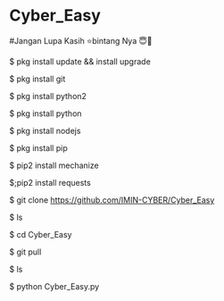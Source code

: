 # Cyber_Easy #

#Jangan Lupa Kasih ⭐bintang Nya 😇🙏

$ pkg install update && install upgrade

$ pkg install git

$ pkg install python2 

$ pkg install python

$ pkg install nodejs

$ pkg install pip

$ pip2 install mechanize

$;pip2 install requests

$ git clone https://github.com/IMIN-CYBER/Cyber_Easy

$ ls

$ cd Cyber_Easy

$ git pull

$ ls

$ python Cyber_Easy.py
